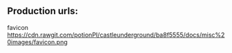 ## Production urls:
favicon https://cdn.rawgit.com/potionPI/castleunderground/ba8f5555/docs/misc%20images/favicon.png
